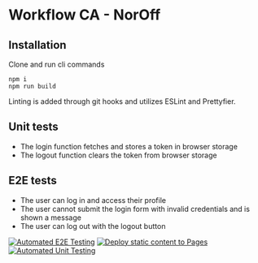 # Workflow CA - NorOff

## Installation

Clone and run cli commands

```
npm i
npm run build
```

Linting is added through git hooks and utilizes ESLint and Prettyfier.

## Unit tests

- The login function fetches and stores a token in browser storage
- The logout function clears the token from browser storage

## E2E tests

- The user can log in and access their profile
- The user cannot submit the login form with invalid credentials and is shown a message
- The user can log out with the logout button

[![Automated E2E Testing](https://github.com/CamillaHorneland/social-media-client/actions/workflows/e2e-test.yml/badge.svg?branch=workflow)](https://github.com/CamillaHorneland/social-media-client/actions/workflows/e2e-test.yml)
[![Deploy static content to Pages](https://github.com/CamillaHorneland/social-media-client/actions/workflows/pages.yml/badge.svg?branch=master)](https://github.com/CamillaHorneland/social-media-client/actions/workflows/pages.yml)
[![Automated Unit Testing](https://github.com/CamillaHorneland/social-media-client/actions/workflows/unit-test.yml/badge.svg?branch=workflow)](https://github.com/CamillaHorneland/social-media-client/actions/workflows/unit-test.yml)
